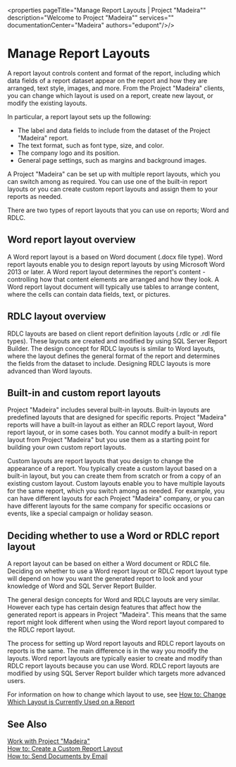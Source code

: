<properties
	pageTitle="Manage Report Layouts | Project "Madeira""
        description="Welcome to Project "Madeira"" 
        services="" 
        documentationCenter="Madeira"
        authors="edupont"/>/>
    
# Manage Report Layouts
A report layout controls content and format of the report, including which data fields of a report dataset appear on the report and how they are arranged, text style, images, and more. From the Project "Madeira" clients, you can change which layout is used on a report, create new layout, or modify the existing layouts. 

In particular, a report layout sets up the following:

- The label and data fields to include from the dataset of the Project "Madeira" report.
- The text format, such as font type, size, and color.
- The company logo and its position.
- General page settings, such as margins and background images. 

A Project "Madeira" can be set up with multiple report layouts, which you can switch among as required. You can use one of the built-in report layouts or you can create custom report layouts and assign them to your reports as needed.

There are two types of report layouts that you can use on reports; Word and RDLC.

## Word report layout overview
A Word report layout is a based on Word document (.docx file type). Word report layouts enable you to design report layouts by using Microsoft Word 2013 or later. A Word report layout determines the report's content - controlling how that content elements are arranged and how they look. A Word report layout document will typically use tables to arrange content, where the cells can contain data fields, text, or pictures.

## RDLC layout overview
RDLC layouts are based on client report definition layouts (.rdlc or .rdl file types). These layouts are created and modified by using SQL Server Report Builder. The design concept for RDLC layouts is similar to Word layouts, where the layout defines the general format of the report and determines the fields from the dataset to include. Designing RDLC layouts is more advanced than Word layouts.

## Built-in and custom report layouts
Project "Madeira" includes several built-in layouts. Built-in layouts are predefined layouts that are designed for specific reports. Project "Madeira" reports will have a built-in layout as either an RDLC report layout, Word report layout, or in some cases both. You cannot modify a built-in report layout from Project "Madeira" but you use them as a starting point for building your own custom report layouts. 

Custom layouts are report layouts that you design to change the appearance of a report. You typically create a custom layout based on a built-in layout, but you can create them from scratch or from a copy of an existing custom layout. Custom layouts enable you to have multiple layouts for the same report, which you switch among as needed. For example, you can have different layouts for each Project "Madeira" company, or you can have different layouts for the same company for specific occasions or events, like a special campaign or holiday season.

## Deciding whether to use a Word or RDLC report layout 
A report layout can be based on either a Word document or RDLC file. Deciding on whether to use a Word report layout or RDLC report layout type will depend on how you want the generated report to look and your knowledge of Word and SQL Server Report Builder. 

The general design concepts for Word and RDLC layouts are very similar. However each type has certain design features that affect how the generated report is appears in Project "Madeira". This means that the same report might look different when using the Word report layout compared to the RDLC report layout.

The process for setting up Word report layouts and RDLC report layouts on reports is the same. The main difference is in the way you modify the layouts. Word report layouts are typically easier to create and modify than RDLC report layouts because you can use Word. RDLC report layouts are modified by using SQL Server Report builder which targets more advanced users.

For information on how to change which layout to use, see [How to: Change Which Layout is Currently Used on a Report](ui-how-change-layout-currently-used-report.md)

## See Also
[Work with Project "Madeira"](ui-work-product.md)  
[How to: Create a Custom Report Layout](ui-how-create-custom-report-layout.md)  
[How to: Send Documents by Email](ui-how-send-documents-email.md)